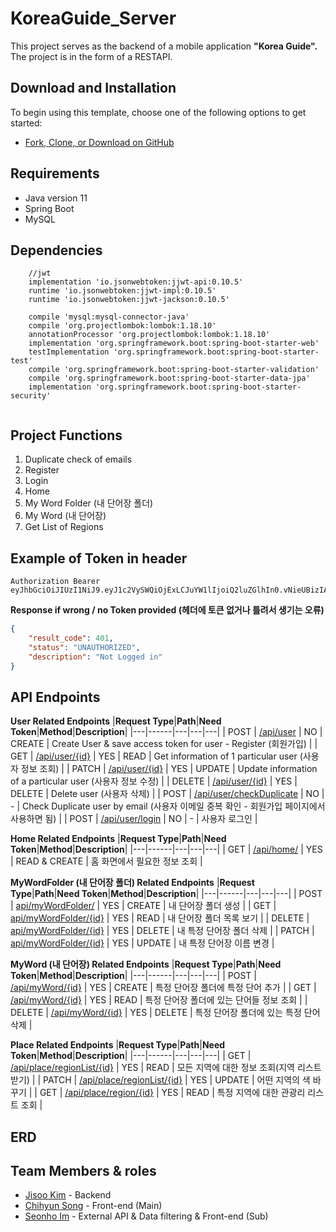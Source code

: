 # KoreaGuide_Server
This project serves as the backend of a mobile application __"Korea Guide".__   
The project is in the form of a RESTAPI.
## Download and Installation
To begin using this template, choose one of the following options to get started:
* [Fork, Clone, or Download on GitHub](https://github.com/KoreaGuide/KoreaGuide_Server)

## Requirements
- Java version 11
- Spring Boot 
- MySQL 

## Dependencies 
```
    //jwt
    implementation 'io.jsonwebtoken:jjwt-api:0.10.5'
    runtime 'io.jsonwebtoken:jjwt-impl:0.10.5'
    runtime 'io.jsonwebtoken:jjwt-jackson:0.10.5'

    compile 'mysql:mysql-connector-java'
    compile 'org.projectlombok:lombok:1.18.10'
    annotationProcessor 'org.projectlombok:lombok:1.18.10'
    implementation 'org.springframework.boot:spring-boot-starter-web'
    testImplementation 'org.springframework.boot:spring-boot-starter-test'
    compile 'org.springframework.boot:spring-boot-starter-validation'
    compile 'org.springframework.boot:spring-boot-starter-data-jpa'
    implementation 'org.springframework.boot:spring-boot-starter-security'
    
```
## Project Functions 
1. Duplicate check of emails 
2. Register
3. Login
4. Home
5. My Word Folder (내 단어장 폴더)
6. My Word (내 단어장)
7. Get List of Regions

## Example of Token in header 
```
Authorization Bearer eyJhbGciOiJIUzI1NiJ9.eyJ1c2VySWQiOjExLCJuYW1lIjoiQ2luZGlhIn0.vNieUBizIAzhwpAv_J2m9GSMMUO96LTaWPLxYYOG_W8
```
__Response if wrong / no Token provided (헤더에 토큰 없거나 틀려서 생기는 오류)__
```json
{
    "result_code": 401,
    "status": "UNAUTHORIZED",
    "description": "Not Logged in"
}
```
   
## API Endpoints
__User Related Endpoints__
|**Request Type**|**Path**|**Need Token**|**Method**|**Description**|
|---|------|---|---|---|
| POST | [/api/user](https://github.com/KoreaGuide/KoreaGuide_Server/blob/main/API-GUIDE/USER.md) | NO | CREATE | Create User & save access token for user - Register (회원가입) |
| GET | [/api/user/{id}](https://github.com/KoreaGuide/KoreaGuide_Server/blob/main/API-GUIDE/USER.md) | YES | READ | Get information of 1 particular user (사용자 정보 조회) |
| PATCH | [/api/user/{id}](https://github.com/KoreaGuide/KoreaGuide_Server/blob/main/API-GUIDE/USER.md) | YES | UPDATE | Update information of a particular user (사용자 정보 수정) |
| DELETE | [/api/user/{id}](https://github.com/KoreaGuide/KoreaGuide_Server/blob/main/API-GUIDE/USER.md) | YES | DELETE | Delete user (사용자 삭제) |
| POST | [/api/user/checkDuplicate](https://github.com/KoreaGuide/KoreaGuide_Server/blob/main/API-GUIDE/USER.md) | NO | - | Check Duplicate user by email (사용자 이메일 중복 확인 - 회원가입 페이지에서 사용하면 됨) |
| POST | [/api/user/login](https://github.com/KoreaGuide/KoreaGuide_Server/blob/main/API-GUIDE/USER.md) | NO | - | 사용자 로그인 |
      
   
__Home Related Endpoints__
|**Request Type**|**Path**|**Need Token**|**Method**|**Description**|
|---|------|---|---|---|
| GET | [/api/home/](https://github.com/KoreaGuide/KoreaGuide_Server/blob/main/API-GUIDE/HOME.md) | YES | READ & CREATE | 홈 화면에서 필요한 정보 조회 |

__MyWordFolder (내 단어장 폴더) Related Endpoints__
|**Request Type**|**Path**|**Need Token**|**Method**|**Description**|
|---|------|---|---|---|
| POST | [api/myWordFolder/](https://github.com/KoreaGuide/KoreaGuide_Server/blob/main/API-GUIDE/MYWORDFOLDER.md) | YES | CREATE | 내 단어장 폴더 생성 |
| GET | [api/myWordFolder/{id}](https://github.com/KoreaGuide/KoreaGuide_Server/blob/main/API-GUIDE/MYWORDFOLDER.md) | YES | READ | 내 단어장 폴더 목록 보기 |
| DELETE | [api/myWordFolder/{id}](https://github.com/KoreaGuide/KoreaGuide_Server/blob/main/API-GUIDE/MYWORDFOLDER.md) | YES | DELETE | 내 특정 단어장 폴더 삭제 |
| PATCH | [api/myWordFolder/{id}](https://github.com/KoreaGuide/KoreaGuide_Server/blob/main/API-GUIDE/MYWORDFOLDER.md) | YES | UPDATE | 내 특정 단어장 이름 변경 |

__MyWord (내 단어장) Related Endpoints__
|**Request Type**|**Path**|**Need Token**|**Method**|**Description**|
|---|------|---|---|---|
| POST | [/api/myWord/{id}](https://github.com/KoreaGuide/KoreaGuide_Server/blob/main/API-GUIDE/MYWORD.md) | YES | CREATE | 특정 단어장 폴더에 특정 단어 추가 |
| GET | [/api/myWord/{id}](https://github.com/KoreaGuide/KoreaGuide_Server/blob/main/API-GUIDE/MYWORD.md) | YES | READ | 특정 단어장 폴더에 있는 단어들 정보 조회 |
| DELETE | [/api/myWord/{id}](https://github.com/KoreaGuide/KoreaGuide_Server/blob/main/API-GUIDE/MYWORD.md) | YES | DELETE | 특정 단어장 폴더에 있는 특정 단어 삭제 |

__Place Related Endpoints__
|**Request Type**|**Path**|**Need Token**|**Method**|**Description**|
|---|------|---|---|---|
| GET | [/api/place/regionList/{id}](https://github.com/KoreaGuide/KoreaGuide_Server/blob/main/API-GUIDE/PLACE.md) | YES | READ | 모든 지역에 대한 정보 조회(지역 리스트 받기) |
| PATCH | [/api/place/regionList/{id}](https://github.com/KoreaGuide/KoreaGuide_Server/blob/main/API-GUIDE/PLACE.md) | YES | UPDATE | 어떤 지역의 색 바꾸기 |
| GET | [/api/place/region/{id}](https://github.com/KoreaGuide/KoreaGuide_Server/blob/main/API-GUIDE/PLACE.md) | YES | READ | 특정 지역에 대한 관광리 리스트 조회 |

## ERD
   
## Team Members & roles
* [Jisoo Kim](https://github.com/cindia3704) - Backend 
* [Chihyun Song](https://github.com/alzee03) - Front-end (Main)
* [Seonho Im](https://github.com/imseonho) - External API & Data filtering & Front-end (Sub)
